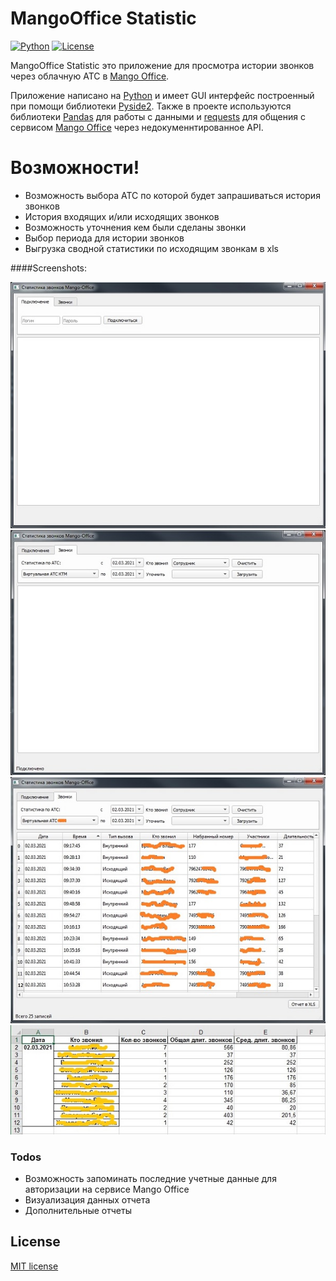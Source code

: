 # MangoOffice Statistic

[![Python](https://img.shields.io/badge/python-3.7-brightgreen)](https://www.python.org/downloads/)
[![License](https://img.shields.io/badge/license-MIT-brightgreen)](https://opensource.org/licenses/MIT)

MangoOffice Statistic это приложение для просмотра истории звонков через облачную АТС в [Mango Office](https://mango-office.ru). 

Приложение написано на [Python](https://www.python.org) и имеет GUI интерфейс построенный при помощи библиотеки 
[Pyside2](https://pypi.org/project/PySide2/). Также в проекте используются библиотеки [Pandas](https://pandas.pydata.org)
 для работы с данными и [requests](https://pypi.org/project/requests/) для общения с сервисом 
 [Mango Office](https://mango-office.ru) через недокуменнтированное API.

# Возможности!

  - Возможность выбора АТС по которой будет запрашиваться история звонков
  - История входящих и/или исходящих звонков
  - Возможность уточнения кем были сделаны звонки
  - Выбор периода для истории звонков
  - Выгрузка сводной статистики по исходящим звонкам в xls
  
####Screenshots:

![Image alt](screenshots/11.jpg "Вкладка подключения")
![Image alt](screenshots/12.jpg "Вкладка параметров запроса")
![Image alt](screenshots/13.jpg "Результаты запроса")
![Image alt](screenshots/14.jpg "Пример отчета")


### Todos

 - Возможность запоминать последние учетные данные для авторизации на сервисе Mango Office
 - Визуализация данных отчета
 - Дополнительные отчеты 

License
----

[MIT license](https://opensource.org/licenses/MIT)